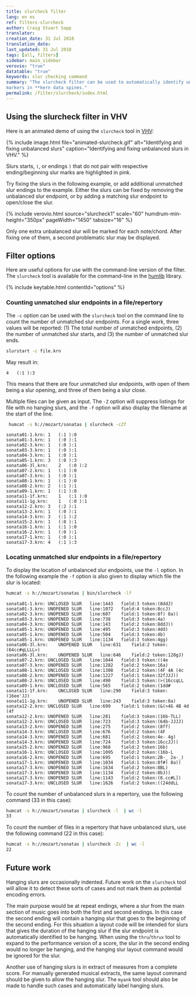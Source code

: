 ```yaml
---
title: slurcheck filter
lang: en es
ref: filters-slurcheck
author: Craig Stuart Sapp
translator:
creation_date: 31 Jul 2018
translation_date:
last_updated: 31 Jul 2018
tags: [all, filters]
sidebar: main_sidebar
verovio: "true"
datatable: "true"
keywords: slur checking command
summary: "The slurcheck filter can be used to automatically identify unbalanced slur
markers in **kern data spines."
permalink: /filter/slurcheck/index.html
---
```



## Using the slurcheck filter in VHV

Here is an animated demo of using the `slurcheck` tool in
[VHV](http://verovio.humdrum.org):

{% include image.html
	file="animated-slurcheck.gif"
	alt="Identifying and fixing unbalanced slurs"
	caption="Identifying and fixing unbalanced slurs in VHV."
%}

Slurs starts, `(`, or endings `)` that do not pair with respective ending/beginning slur
marks are highlighted in pink.

Try fixing the slurs in the following example, or add additional unmatched slur endings to the example.
Either the slurs can be fixed by removing the unbalanced slur endpoint, or by adding a matching slur
endpoint to open/close the slur.


{% include verovio.html
	source="slurcheck1"
	scale="60"
	humdrum-min-height="350px"
	pageWidth="1450"
	tabsize="16"
%}

<script type="application/json" id="slurcheck1">
!!!filter: slurcheck
**kern
*M4/4
=1
4c
4d)
(4e
(4f
=2
4g
4f)
4e
((4c 4e 4g
=
1g 1e 1c;)
==
*-
</script>


Only one extra unbalanced slur will be marked  for each note/chord.
After fixing one of them, a second problematic slur may be displayed.



## Filter options

Here are useful options for use with the command-line version of the filter.  The `slurcheck`
tool is available for the command-line in the [humlib](https://humlib.humdrum.org) library.


{% include keytable.html
	contentId="options"
%}
<script type="text/JSON" id="options">
{% include_relative options.json %}
</script>



### Counting unmatched slur endpoints in a file/repertory

The `-c` option can be used with the `slurcheck` tool on the command line to count the
number of unmatched slur endpoints.  For a single work, three values will be reported:
(1) The total number of unmatched endpoints, (2) the number of unmatched slur starts, and (3)
the number of unmatched slur ends.

```bash
slurstart -c file.krn
```

May result in:

```
4	(:1	):3
```

This means that there are four unmatched slur endpoints, with open of them being a slur opening, and
three of them being a slur close.


Multiple files can be given as input.  The `-Z` option will suppress listings for file with no hanging
slurs, and the `-f` option will also display the filename at the start of the line.


```bash
 humcat -s h://mozart/sonatas | slurcheck -cZf
```

```
sonata01-1.krn:	1	(:1	):0
sonata01-3.krn:	1	(:0	):1
sonata02-3.krn:	1	(:0	):1
sonata03-3.krn:	1	(:0	):1
sonata04-3.krn:	1	(:0	):1
sonata05-1.krn:	3	(:0	):3
sonata06-3l.krn:	2	(:0	):2
sonata07-2.krn:	1	(:1	):0
sonata07-3.krn:	1	(:0	):1
sonata08-1.krn:	1	(:1	):0
sonata08-2.krn:	2	(:1	):1
sonata09-1.krn:	1	(:1	):0
sonata11-1f.krn:	1	(:1	):0
sonata11-1g.krn:	1	(:0	):1
sonata12-2.krn:	3	(:2	):1
sonata13-2.krn:	1	(:0	):1
sonata14-3.krn:	3	(:1	):2
sonata15-2.krn:	1	(:0	):1
sonata16-1.krn:	1	(:1	):0
sonata16-2.krn:	1	(:0	):1
sonata17-1.krn:	1	(:0	):1
sonata17-3.krn:	4	(:1	):3
```


### Locating unmatched slur endpoints in a file/repertory


To display the location of unbalanced slur endpoints, use the `-l` option.  In the following
example the `-f` option is also given to display which file the slur is located:

```bash
humcat -s h://mozart/sonatas | bin/slurcheck -lf
```

```
sonata01-1.krn:	UNCLOSED SLUR	line:1443	field:3	token:(8ddJ)
sonata01-3.krn:	UNOPENED SLUR	line:1072	field:4	token:8ccJ)
sonata02-3.krn:	UNOPENED SLUR	line:607	field:1	token:8f) 8a))
sonata03-3.krn:	UNOPENED SLUR	line:738	field:3	token:4a)
sonata04-3.krn:	UNOPENED SLUR	line:143	field:2	token:8ddJ))
sonata05-1.krn:	UNOPENED SLUR	line:495	field:3	token:4dd)
sonata05-1.krn:	UNOPENED SLUR	line:504	field:3	token:4b)
sonata05-1.krn:	UNOPENED SLUR	line:1134	field:3	token:4gg)
sonata06-3l.krn:	UNOPENED SLUR	line:631	field:2	token:(64cc#qLLLL>)
sonata06-3l.krn:	UNOPENED SLUR	line:646	field:2	token:128gJ)
sonata07-2.krn:	UNCLOSED SLUR	line:1044	field:3	token:((4e
sonata07-3.krn:	UNOPENED SLUR	line:1282	field:2	token:16a)
sonata08-1.krn:	UNCLOSED SLUR	line:1308	field:2	token:(4F 4A (4c
sonata08-2.krn:	UNOPENED SLUR	line:1227	field:1	token:32fJJJ))
sonata08-2.krn:	UNCLOSED SLUR	line:490	field:3	token:(>(16ccqLL
sonata09-1.krn:	UNCLOSED SLUR	line:565	field:2	token:(1dd#
sonata11-1f.krn:	UNCLOSED SLUR	line:290	field:3	token:(16ee'JJ)
sonata11-1g.krn:	UNOPENED SLUR	line:243	field:3	token:8a)
sonata12-2.krn:	UNCLOSED SLUR	line:699	field:1	token:(&(>4G 4B 4d (4f
sonata12-2.krn:	UNOPENED SLUR	line:281	field:3	token:(16b-TLL)
sonata12-2.krn:	UNCLOSED SLUR	line:723	field:3	token:(64b-JJJJ)
sonata13-2.krn:	UNOPENED SLUR	line:275	field:2	token:(8ff)
sonata14-3.krn:	UNCLOSED SLUR	line:676	field:2	token:(4F
sonata14-3.krn:	UNOPENED SLUR	line:681	field:2	token:4e- 4g)
sonata14-3.krn:	UNOPENED SLUR	line:724	field:3	token:16ccJJ))
sonata15-2.krn:	UNOPENED SLUR	line:968	field:2	token:16b)
sonata16-1.krn:	UNCLOSED SLUR	line:1095	field:2	token:(16b-L
sonata16-2.krn:	UNOPENED SLUR	line:695	field:1	token:2B-_ 2a-_)
sonata17-1.krn:	UNOPENED SLUR	line:1034	field:1	token:8f#) 8a))
sonata17-3.krn:	UNOPENED SLUR	line:1634	field:2	token:8BL)
sonata17-3.krn:	UNOPENED SLUR	line:1134	field:2	token:8bJ))
sonata17-3.krn:	UNOPENED SLUR	line:1143	field:2	token:(8.cc#L])
sonata17-3.krn:	UNCLOSED SLUR	line:1626	field:2	token:((24ddLL
```

To count the number of unbalanced slurs in a repertory, use the following command (33 in this case):

```bash
humcat -s h://mozart/sonatas | slurcheck -l  | wc -l
33
```

To count the number of files in a repertory that have unbalanced slurs, use the following command (22 in this case):

```bash
humcat -s h://mozart/sonatas | slurcheck -Zc  | wc -l
22
```

## Future work

Hanging slurs are occasionally indented.  Future work on the `slurcheck`
tool will allow it to detect these sorts of cases and not mark them as
potential encoding errors.

The main purpose would be at repeat endings, where a slur from the
main section of music goes into both the first and second endings.
In this case the second ending will contain a hanging slur that goes
to the beginning of the second ending.  For this situation a layout
code will be intended for slurs that gives the duration of the hanging
slur if the slur endpoint is automatically identified to be hanging.
When using the `thru`/`thrux` tool to expand to the performance version
of a score, the slur in the second ending would no longer be hanging,
and the hanging slur layout command would be ignored for the slur.

Another use of hanging slurs is in extract of measures from a complete
score.  For manually generated musical extracts, the same layout command
should be given to allow the hanging slur.  The `myank` tool should 
also be made to handle such cases and automatically label hanging slurs.



